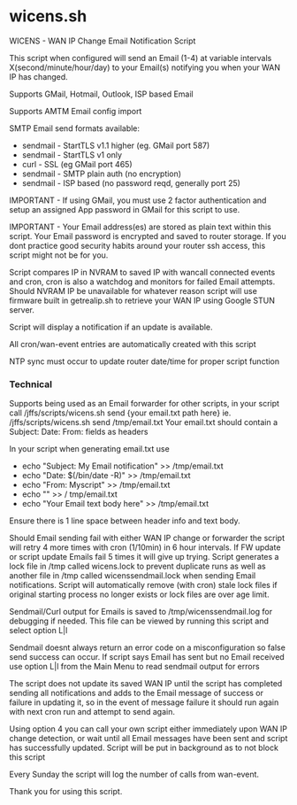 # wicens.sh
WICENS - WAN IP Change Email Notification Script

This script when configured will send an Email (1-4) at variable intervals
X(second/minute/hour/day) to your Email(s) notifying you when your WAN IP
has changed.

Supports GMail, Hotmail, Outlook, ISP based Email

Supports AMTM Email config import

SMTP Email send formats available:
* sendmail - StartTLS v1.1 higher (eg. GMail port 587)
* sendmail - StartTLS v1 only
* curl     - SSL (eg GMail port 465)
* sendmail - SMTP plain auth (no encryption)
* sendmail - ISP based (no password reqd, generally port 25)

IMPORTANT - If using GMail, you must use 2 factor authentication and setup
an assigned App password in GMail for this script to use.

IMPORTANT - Your Email address(es) are stored as plain text within this
script.  Your Email password is encrypted and saved to router storage.
If you dont practice good security habits around your router ssh access,
this script might not be for you.

Script compares IP in NVRAM to saved IP with wancall connected events and
cron, cron is also a watchdog and monitors for failed Email attempts.
Should NVRAM IP be unavailable for whatever reason script will use
firmware built in getrealip.sh to retrieve your WAN IP using Google STUN
server.

Script will display a notification if an update is available.

All cron/wan-event entries are automatically created with this script

NTP sync must occur to update router date/time for proper script function

### Technical ###

Supports being used as an Email forwarder for other scripts, in your
script call /jffs/scripts/wicens.sh send {your email.txt path here}
ie. /jffs/scripts/wicens.sh send /tmp/email.txt
Your email.txt should contain a Subject: Date: From: fields as headers

In your script when generating email.txt use
* echo "Subject: My Email notification" >> /tmp/email.txt
* echo "Date: $(/bin/date -R)" >> /tmp/email.txt
* echo "From: Myscript" >> /tmp/email.txt
* echo "" >> / tmp/email.txt
* echo "Your Email text body here" >> /tmp/email.txt

Ensure there is 1 line space between header info and text body.

Should Email sending fail with either WAN IP change or forwarder the
script will retry 4 more times with cron (1/10min) in 6 hour intervals.
If FW update or script update Emails fail 5 times it will give up trying.
Script generates a lock file in /tmp called wicens.lock to prevent
duplicate runs as well as another file in /tmp called wicenssendmail.lock
when sending Email notifications. Script will automatically remove (with
cron) stale lock files if original starting process no longer exists or
lock files are over age limit.

Sendmail/Curl output for Emails is saved to /tmp/wicenssendmail.log for
debugging if needed.  This file can be viewed by running this script and
select option L|l

Sendmail doesnt always return an error code on a misconfiguration so false
send success can occur.  If script says Email has sent but no Email received
use option L|l from the Main Menu to read sendmail output for errors

The script does not update its saved WAN IP until the script has completed
sending all notifications and adds to the Email message of success or
failure in updating it, so in the event of message failure it should run
again with next cron run and attempt to send again.

Using option 4 you can call your own script either immediately upon WAN IP
change detection, or wait until all Email messages have been sent and
script has successfully updated. Script will be put in background as to not
block this script

Every Sunday the script will log the number of calls from wan-event.

Thank you for using this script.
